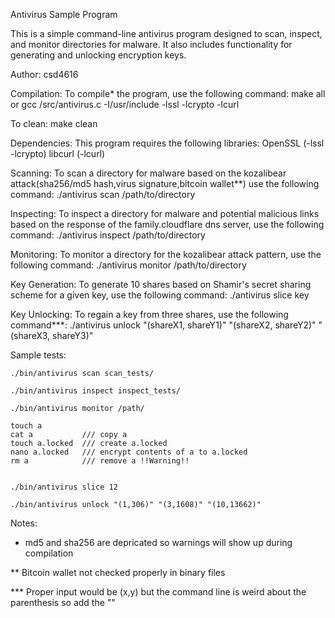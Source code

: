 Antivirus Sample Program

This is a simple command-line antivirus program designed to scan, inspect, and monitor directories for malware. It also includes functionality for generating and unlocking encryption keys.


Author: 
    csd4616


Compilation:
To compile* the program, use the following command:
    make all 
or
    gcc /src/antivirus.c -I/usr/include -lssl -lcrypto -lcurl

To clean:
    make clean



Dependencies:
This program requires the following libraries:
OpenSSL (-lssl -lcrypto)
libcurl (-lcurl)





Scanning:
To scan a directory for malware based on the kozalibear attack(sha256/md5 hash,virus signature,bitcoin wallet**) use the following command:
./antivirus scan /path/to/directory

Inspecting:
To inspect a directory for malware and potential malicious links based on the response of the family.cloudflare dns server, use the following command:
./antivirus inspect /path/to/directory

Monitoring:
To monitor a directory for the kozalibear attack pattern, use the following command:
./antivirus monitor /path/to/directory

Key Generation:
To generate 10 shares based on Shamir's secret sharing scheme for a given key, use the following command:
./antivirus slice key

Key Unlocking:
To regain a key from three shares, use the following command***:
./antivirus unlock "(shareX1, shareY1)" "(shareX2, shareY2)" "(shareX3, shareY3)"






Sample tests:

    ./bin/antivirus scan scan_tests/

    ./bin/antivirus inspect inspect_tests/

    ./bin/antivirus monitor /path/

    touch a
    cat a           /// copy a
    touch a.locked  /// create a.locked
    nano a.locked   /// encrypt contents of a to a.locked
    rm a            /// remove a !!Warning!!

    
    ./bin/antivirus slice 12

    ./bin/antivirus unlock "(1,306)" "(3,1608)" "(10,13662)"




Notes:
* md5 and sha256 are depricated so warnings will show up during compilation
   
** Bitcoin wallet not checked properly in binary files
   
*** Proper input would be (x,y) but the command line is weird about the parenthesis so add the ""
